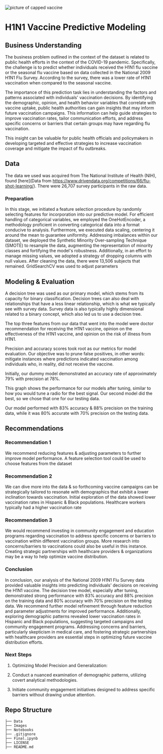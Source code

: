 ![picture of capped vaccine](https://s.w-x.co/util/image/w/GettyImages-1280274196.jpg?crop=16:9&width=980&format=pjpg&auto=webp&quality=60)
# H1N1 Vaccine Predictive Modeling

## Business Understanding

The business problem outlined in the context of the dataset is related to public health efforts in the context of the COVID-19 pandemic. Specifically, the challenge is to predict whether individuals received the H1N1 flu vaccine or the seasonal flu vaccine based on data collected in the National 2009 H1N1 Flu Survey. According to the survey, there was a lower rate of H1N1 vaccination when compared to the seasonal vaccine.



The importance of this prediction task lies in understanding the factors and patterns associated with individuals' vaccination decisions. By identifying the demographic, opinion, and health behavior variables that correlate with vaccine uptake, public health authorities can gain insights that may inform future vaccination campaigns. This information can help guide strategies to improve vaccination rates, tailor communication efforts, and address specific concerns or barriers that certain groups may have regarding flu vaccination.

This insight can be valuable for public health officials and policymakers in developing targeted and effective strategies to increase vaccination coverage and mitigate the impact of flu outbreaks.


## Data

The data we used was acquired from The National Institute of Health (NIH), found [here](Data from https://www.drivendata.org/competitions/66/flu-shot-learning/). There were 26,707 survey participants in the raw data.


### Preparation

In this stage, we initiated a feature selection procedure by randomly selecting features for incorporation into our predictive model. For efficient handling of categorical variables, we employed the OneHotEncoder, a methodology proficient in converting categorical data into a format conducive to analysis. Furthermore, we executed data scaling, centering it around the mean to guarantee uniformity. Addressing imbalances within our dataset, we deployed the Synthetic Minority Over-sampling Technique (SMOTE) to resample the data, augmenting the representation of minority classes and fortifying the model's robustness. Additionally, in an effort to manage missing values, we adopted a strategy of dropping columns with null values. After cleaning the data, there were 13,506 subjects that remained. GridSearchCV was used to adjust parameters

## Modeling & Evaluation
A decision tree was used as our primary model, which stems from its capacity for binary classification. Decision trees can also deal with relationships that have a less linear relationship, which is what we typically see with survey data. Survey data is also typically highly dimensional related to a binary concept, which also led us to use a decision tree.



The top three features from our data that went into the model were doctor recommendation for receiving the H1N1 vaccine, opinion on the effectiveness of the H1N1 vaccine, and opinion on the risk of illness from H1N1.

Precision and accuracy scores took root as our metrics for model evaluation. Our objective was to prune false positives, in other words: mitigate instances where predictions indicated vaccination among individuals who, in reality, did not receive the vaccine.

Initially, our dummy model demonstrated an accuracy rate of approximately 79% with precision at 78%.


This graph shows the performance for our models after tuning, similar to how you would tune a radio for the best signal. Our second model did the best, so we chose that one for our testing data.


Our model performed with 83% accuracy & 88% precision on the training data, while it was 80% accurate with 70% precision on the testing data.


## Recommendations 

### Recommendation 1
We recommend reducing features & adjusting parameters to further improve model performance. A feature selection tool could be used to choose features from the dataset


### Recommendation 2
We can dive more into the data & so forthcoming vaccine campaigns can be strategically tailored to resonate with demographics that exhibit a lower inclination towards vaccination. Initial exploration of the data showed lower vaccination rates in Hispanic & Black populations. Healthcare workers typically had a higher vaccination rate



### Recommendation 3
We would recommend investing in community engagement and education programs regarding vaccination to address specific concerns or barriers to vaccination within different vaccination groups. More research into concerns/barriers to vaccinations could also be useful in this instance. Creating strategic partnerships with healthcare providers & organizations may be a way to help optimize vaccine distribution.


### Conclusion
In conclusion, our analysis of the National 2009 H1N1 Flu Survey data provided valuable insights into predicting individuals' decisions on receiving the H1N1 vaccine. The decision tree model, especially after tuning, demonstrated strong performance with 83% accuracy and 88% precision on the training data and 80% accuracy with 70% precision on the testing data. We recommend further model refinement through feature reduction and parameter adjustments for improved performance. Additionally, exploring demographic patterns revealed lower vaccination rates in Hispanic and Black populations, suggesting targeted campaigns and community engagement programs. Addressing concerns and barriers, particularly skepticism in medical care, and fostering strategic partnerships with healthcare providers are essential steps in optimizing future vaccine distribution efforts.



### Next Steps

1. Optimizing Model Precision and Generalization:

2. Conduct a nuanced examination of demographic patterns, utilizing covert analytical methodologies.

3. Initiate community engagement initiatives designed to address specific barriers without drawing undue attention.


## Repo Structure 
```
├── Data
├── Images
├── Notebooks
├── .gitignore
├── Final.ipynb
├── LICENSE
├── README.md
```
